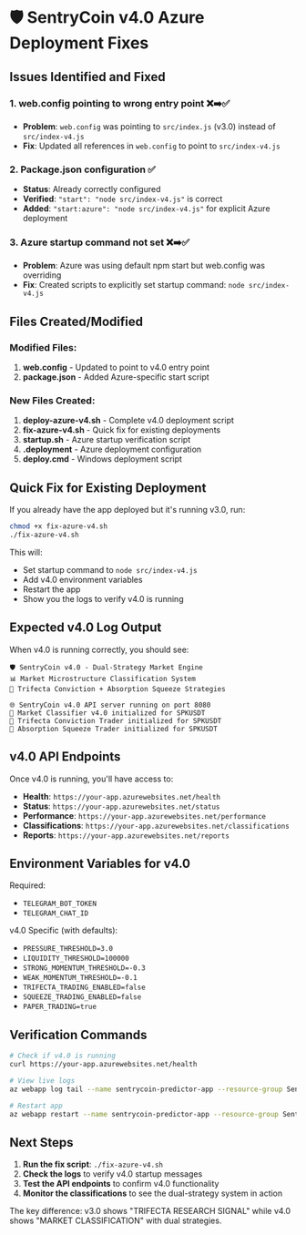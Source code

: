 # 🛡️ SentryCoin v4.0 Azure Deployment Fixes

## Issues Identified and Fixed

### 1. **web.config pointing to wrong entry point** ❌➡️✅
- **Problem**: `web.config` was pointing to `src/index.js` (v3.0) instead of `src/index-v4.js`
- **Fix**: Updated all references in `web.config` to point to `src/index-v4.js`

### 2. **Package.json configuration** ✅
- **Status**: Already correctly configured
- **Verified**: `"start": "node src/index-v4.js"` is correct
- **Added**: `"start:azure": "node src/index-v4.js"` for explicit Azure deployment

### 3. **Azure startup command not set** ❌➡️✅
- **Problem**: Azure was using default npm start but web.config was overriding
- **Fix**: Created scripts to explicitly set startup command: `node src/index-v4.js`

## Files Created/Modified

### Modified Files:
1. **web.config** - Updated to point to v4.0 entry point
2. **package.json** - Added Azure-specific start script

### New Files Created:
1. **deploy-azure-v4.sh** - Complete v4.0 deployment script
2. **fix-azure-v4.sh** - Quick fix for existing deployments
3. **startup.sh** - Azure startup verification script
4. **.deployment** - Azure deployment configuration
5. **deploy.cmd** - Windows deployment script

## Quick Fix for Existing Deployment

If you already have the app deployed but it's running v3.0, run:

```bash
chmod +x fix-azure-v4.sh
./fix-azure-v4.sh
```

This will:
- Set startup command to `node src/index-v4.js`
- Add v4.0 environment variables
- Restart the app
- Show you the logs to verify v4.0 is running

## Expected v4.0 Log Output

When v4.0 is running correctly, you should see:

```
🛡️ SentryCoin v4.0 - Dual-Strategy Market Engine
📊 Market Microstructure Classification System
🎯 Trifecta Conviction + Absorption Squeeze Strategies

🌐 SentryCoin v4.0 API server running on port 8080
🧠 Market Classifier v4.0 initialized for SPKUSDT
🎯 Trifecta Conviction Trader initialized for SPKUSDT
🔄 Absorption Squeeze Trader initialized for SPKUSDT
```

## v4.0 API Endpoints

Once v4.0 is running, you'll have access to:

- **Health**: `https://your-app.azurewebsites.net/health`
- **Status**: `https://your-app.azurewebsites.net/status`
- **Performance**: `https://your-app.azurewebsites.net/performance`
- **Classifications**: `https://your-app.azurewebsites.net/classifications`
- **Reports**: `https://your-app.azurewebsites.net/reports`

## Environment Variables for v4.0

Required:
- `TELEGRAM_BOT_TOKEN`
- `TELEGRAM_CHAT_ID`

v4.0 Specific (with defaults):
- `PRESSURE_THRESHOLD=3.0`
- `LIQUIDITY_THRESHOLD=100000`
- `STRONG_MOMENTUM_THRESHOLD=-0.3`
- `WEAK_MOMENTUM_THRESHOLD=-0.1`
- `TRIFECTA_TRADING_ENABLED=false`
- `SQUEEZE_TRADING_ENABLED=false`
- `PAPER_TRADING=true`

## Verification Commands

```bash
# Check if v4.0 is running
curl https://your-app.azurewebsites.net/health

# View live logs
az webapp log tail --name sentrycoin-predictor-app --resource-group SentryCoinResourceGroup

# Restart app
az webapp restart --name sentrycoin-predictor-app --resource-group SentryCoinResourceGroup
```

## Next Steps

1. **Run the fix script**: `./fix-azure-v4.sh`
2. **Check the logs** to verify v4.0 startup messages
3. **Test the API endpoints** to confirm v4.0 functionality
4. **Monitor the classifications** to see the dual-strategy system in action

The key difference: v3.0 shows "TRIFECTA RESEARCH SIGNAL" while v4.0 shows "MARKET CLASSIFICATION" with dual strategies.
